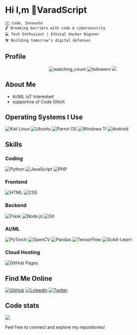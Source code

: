 # Hi I,m 💬VaradScript

```
👨‍💻 Code, Innovate
🔓 Breaking barriers with code & cybersecurity
💻 Tech Enthusiast | Ethical Hacker Bignner
🛠️ Building tomorrow’s digital defenses
```
## Profile 

  <div align="center">
  <img src="https://komarev.com/ghpvc/?username=VaradScript&color=red&labelColor=%236A7DA8&style=for-the-badge" alt="watching_count" />
  <img alt="followers" src="https://img.shields.io/github/followers/VaradScript?label=Followers&labelColor=%236A7DA8&style=for-the-badge">




  <img src="https://myreadme.vercel.app/api/embed/VaradScript?panels=userstatistics,toprepositories,toplanguages,commitgraph"  />
</div>

## About Me

- AI/ML IoT Interested
- supportive of Code Glitch



## Operating Systems I Use

![Kali Linux](https://img.shields.io/badge/Kali_Linux-Intermediate-yellow?style=flat&logo=kali-linux)
![Ubuntu](https://img.shields.io/badge/Ubuntu-Intermediate-yellow?style=flat&logo=ubuntu)
![Parrot OS](https://img.shields.io/badge/Parrot_OS-Intermediate-yellow?style=flat&logo=parrot)
![Windows 11](https://img.shields.io/badge/Windows_11-Expert-blue?style=flat&logo=windows)
![Android](https://img.shields.io/badge/Android-Expert-blue?style=flat&logo=android)



## Skills

### Coding

![Python](https://img.shields.io/badge/Python-Expert-blue?style=flat&logo=python)
![JavaScript](https://img.shields.io/badge/JavaScript-Intermediate-yellow?style=flat&logo=javascript)
![PHP](https://img.shields.io/badge/PHP-Intermediate-yellow?style=flat&logo=php)

### Frontend

![HTML](https://img.shields.io/badge/HTML-Expert-blue?style=flat&logo=html5)
![CSS](https://img.shields.io/badge/CSS-Expert-blue?style=flat&logo=css3)

### Backend

![Flask](https://img.shields.io/badge/Flask-Expert-blue?style=flat&logo=flask)
![Node.js](https://img.shields.io/badge/Node.js-Intermediate-yellow?style=flat&logo=node.js)
![Git](https://img.shields.io/badge/Git-Intermediate-yellow?style=flat&logo=git)


### AI/ML

![PyTorch](https://img.shields.io/badge/PyTorch-Expert-blue?style=flat&logo=pytorch)
![OpenCV](https://img.shields.io/badge/OpenCV-Expert-blue?style=flat&logo=opencv)
![Pandas](https://img.shields.io/badge/Pandas-Expert-blue?style=flat&logo=pandas)
![TensorFlow](https://img.shields.io/badge/TensorFlow-Intermediate-yellow?style=flat&logo=tensorflow)
![Scikit-Learn](https://img.shields.io/badge/Scikit_Learn-Intermediate-yellow?style=flat&logo=scikit-learn)




### Cloud Hosting

![GitHub Pages](https://img.shields.io/badge/GitHub_Pages-Intermediate-yellow?style=flat&logo=github)




## Find Me Online

[![GitHub](https://img.shields.io/badge/GitHub-Profile-blue?style=flat&logo=github)](https://github.com/haydenbanz)
[![LinkedIn](https://img.shields.io/badge/LinkedIn-Profile-blue?style=flat&logo=linkedin)](https://www.linkedin.com/in/technicalhayden)
[![Twitter](https://img.shields.io/badge/Twitter-Profile-blue?style=flat&logo=twitter)](https://twitter.com/0x_hyd3n)


## Code stats


<img src="https://github-readme-stats.vercel.app/api?username=VaradScript&show_icons=true&hide_border=true&theme=radical" />



Feel free to connect and explore my repositories! 

